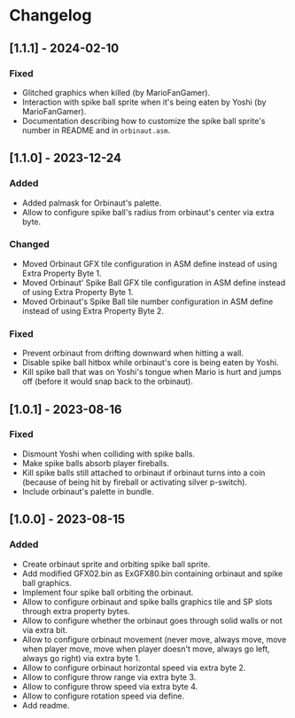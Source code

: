 # Changelog

## [1.1.1] - 2024-02-10

### Fixed

- Glitched graphics when killed (by MarioFanGamer).
- Interaction with spike ball sprite when it's being eaten by Yoshi (by
  MarioFanGamer).
- Documentation describing how to customize the spike ball sprite's number in
  README and in `orbinaut.asm`.

## [1.1.0] - 2023-12-24

### Added

- Added palmask for Orbinaut's palette.
- Allow to configure spike ball's radius from orbinaut's center via extra byte.

### Changed

- Moved Orbinaut GFX tile configuration in ASM define instead of using Extra
  Property Byte 1.
- Moved Orbinaut' Spike Ball GFX tile configuration in ASM define instead of
  using Extra Property Byte 1.
- Moved Orbinaut's Spike Ball tile number configuration in ASM define instead of
  using Extra Property Byte 2.

### Fixed

- Prevent orbinaut from drifting downward when hitting a wall.
- Disable spike ball hitbox while orbinaut's core is being eaten by Yoshi.
- Kill spike ball that was on Yoshi's tongue when Mario is hurt and jumps off
  (before it would snap back to the orbinaut).

## [1.0.1] - 2023-08-16

### Fixed

- Dismount Yoshi when colliding with spike balls.
- Make spike balls absorb player fireballs.
- Kill spike balls still attached to orbinaut if orbinaut turns into a coin
  (because of being hit by fireball or activating silver p-switch).
- Include orbinaut's palette in bundle.

## [1.0.0] - 2023-08-15

### Added

- Create orbinaut sprite and orbiting spike ball sprite.
- Add modified GFX02.bin as ExGFX80.bin containing orbinaut and spike ball
  graphics.
- Implement four spike ball orbiting the orbinaut.
- Allow to configure orbinaut and spike balls graphics tile and SP slots through
  extra property bytes.
- Allow to configure whether the orbinaut goes through solid walls or not via
  extra bit.
- Allow to configure orbinaut movement (never move, always move, move when
  player move, move when player doesn't move, always go left, always go right)
  via extra byte 1.
- Allow to configure orbinaut horizontal speed via extra byte 2.
- Allow to configure throw range via extra byte 3.
- Allow to configure throw speed via extra byte 4.
- Allow to configure rotation speed via define.
- Add readme.
